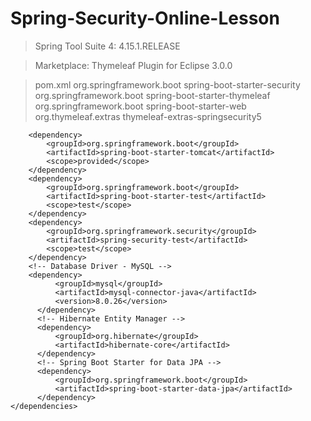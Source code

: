 # Spring-Security-Online-Lesson
  > Spring Tool Suite 4: 4.15.1.RELEASE

  > Marketplace: Thymeleaf Plugin for Eclipse 3.0.0

  > pom.xml
    <dependencies>
  		<dependency>
  			<groupId>org.springframework.boot</groupId>
  			<artifactId>spring-boot-starter-security</artifactId>
  		</dependency>
  		<dependency>
  			<groupId>org.springframework.boot</groupId>
  			<artifactId>spring-boot-starter-thymeleaf</artifactId>
  		</dependency>
  		<dependency>
  			<groupId>org.springframework.boot</groupId>
  			<artifactId>spring-boot-starter-web</artifactId>
  		</dependency>
  		<dependency>
  			<groupId>org.thymeleaf.extras</groupId>
  			<!-- spring-boot-starter-parent, v3.2.2, no thymeleaf-extras-springsecurity5 -->
  			<!-- <artifactId>thymeleaf-extras-springsecurity6</artifactId> -->
  			<artifactId>thymeleaf-extras-springsecurity5</artifactId>
  		</dependency>
  
  		<dependency>
  			<groupId>org.springframework.boot</groupId>
  			<artifactId>spring-boot-starter-tomcat</artifactId>
  			<scope>provided</scope>
  		</dependency>
  		<dependency>
  			<groupId>org.springframework.boot</groupId>
  			<artifactId>spring-boot-starter-test</artifactId>
  			<scope>test</scope>
  		</dependency>
  		<dependency>
  			<groupId>org.springframework.security</groupId>
  			<artifactId>spring-security-test</artifactId>
  			<scope>test</scope>
  		</dependency>
  		<!-- Database Driver - MySQL -->
  		<dependency>
              <groupId>mysql</groupId>
              <artifactId>mysql-connector-java</artifactId>
              <version>8.0.26</version>
          </dependency>
          <!-- Hibernate Entity Manager -->
          <dependency>
              <groupId>org.hibernate</groupId>
              <artifactId>hibernate-core</artifactId>
          </dependency>
          <!-- Spring Boot Starter for Data JPA -->
          <dependency>
              <groupId>org.springframework.boot</groupId>
              <artifactId>spring-boot-starter-data-jpa</artifactId>
          </dependency>
  	</dependencies>
